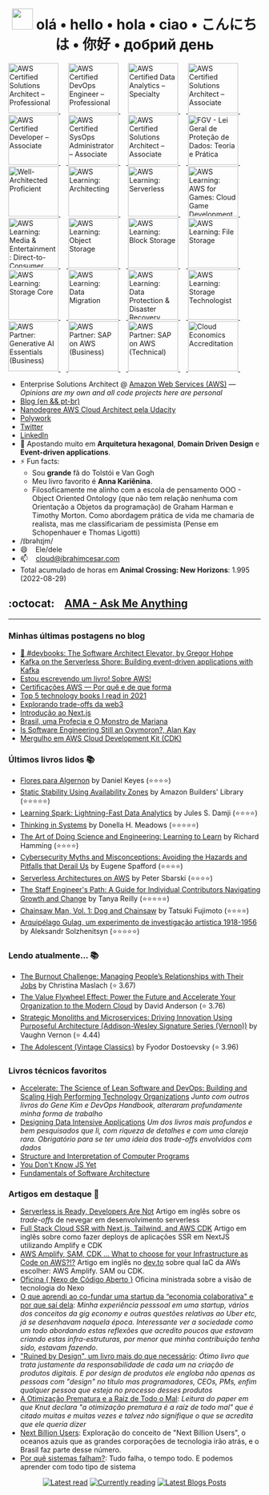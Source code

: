 <div align="center">
    
 # <img src="https://raw.githubusercontent.com/MartinHeinz/MartinHeinz/master/wave.gif" width="42"> olá • hello • hola • ciao • こんにちは • 你好 • добрий день

</div>

<p align="center">
    
<a 
   href="https://www.credly.com/badges/d01a5f09-39af-4848-91e4-fd93c379429b/public_url"
   target="_blank" 
   title="Badge AWS Certified Solutions Architect – Professional" 
   alt="AWS Certified Solutions Architect – Professional">
   <img 
      src="https://user-images.githubusercontent.com/509054/163974327-950cf4d2-2f66-4a3c-b0de-2d043e97da98.png"
      alt="AWS Certified Solutions Architect – Professional"
      width="100px" 
      style="max-width:100px;"
      />
</a>&nbsp; &nbsp;
    <a 
   href="https://www.credly.com/badges/9d0b63e9-dc89-432c-b4cd-57342fb6e294/public_url"
   target="_blank" 
   title="Badge AWS Certified DevOps Engineer – Professional" 
   alt="AWS Certified DevOps Engineer – Professional">
   <img 
      src="https://github.com/ibrahimcesar/ibrahimcesar/assets/509054/126971c4-d7e5-481a-8523-72972931531c"
      alt="AWS Certified DevOps Engineer – Professional"
      width="100px" 
      style="max-width:100px;"
      />
</a>&nbsp; &nbsp;
  <a 
   href="https://www.credly.com/badges/a229e88f-f0b5-46fe-be56-ac2f1d884c29/public_url"
   target="_blank" 
   title="Badge AWS Certified Data Analytics – Specialty"
   alt="AWS Certified Data Analytics – Specialty">
   <img 
      src="https://user-images.githubusercontent.com/509054/195915470-c99aa7c9-9e5e-48e4-8e48-f7a76be042ae.png"
      alt="AWS Certified Data Analytics – Specialty"
      width="100px"  
      style="max-width:100px;" />
</a>&nbsp; &nbsp;<a href="https://www.credly.com/badges/1bdb457f-b469-43c3-9e0e-24b221f12794/public_url" 
   target="_blank" 
   title="Badge AWS Certified Solutions Architect – Associate"
   alt="AWS Certified Solutions Architect – Associate">
   <img 
      src="https://user-images.githubusercontent.com/509054/163974636-84a0a90b-0290-443e-8682-309af7e8b17a.png"
      alt="AWS Certified Solutions Architect – Associate" 
      width="100px" 
      style="max-width:100px;"/>
</a>&nbsp;&nbsp;<a 
   href="https://www.credly.com/badges/1bdb457f-b469-43c3-9e0e-24b221f12794/public_url" 
   target="_blank"
   title="Badge AWS Certified Developer – Associate"
   alt="AWS Certified Developer – Associate">
   <img 
      src="https://user-images.githubusercontent.com/509054/187105674-b59dadfa-f5a9-44ff-a4ca-82cb33418617.png"
      alt="AWS Certified Developer – Associate"
      width="100px" 
      style="max-width:100px;"/>
</a>&nbsp; &nbsp;<a 
   href="https://www.credly.com/badges/8213d606-c4d2-4df9-baa1-3ce313ee4f86/public_url" 
   target="_blank"
   title="Badge AWS Certified SysOps Administrator – Associate"
   alt="AWS Certified SysOps Administrator – Associate">
   <img 
      src="https://user-images.githubusercontent.com/509054/198755270-0a46136f-6edd-4673-8db6-369d99b65455.png"
      alt="AWS Certified SysOps Administrator – Associate"
      width="100px" 
      style="max-width:100px;">
</a>&nbsp; &nbsp;<a 
   href="https://www.credly.com/badges/d1ddf3d6-95af-4246-9bb9-7e50e0530c11/public_url"
   target="_blank" 
   title="Badge AWS Certified Cloud Practitioner"
   alt="AWS Certified Cloud Practitioner">
   <img
      src="https://user-images.githubusercontent.com/509054/163974726-600afdfa-d161-4013-824d-20e168dc5efc.png"
      alt="AWS Certified Solutions Architect – Associate"
      width="100px"
      style="max-width:100px;"/>
</a>&nbsp; &nbsp;<a 
   href="https://brasilopenbadge.com.br/pages/badge/418bf1ce1437adeeb5d0352fcd92b1d2"
   target="_blank"
   alt="FGV - Lei Geral de Proteção de Dados: Teoria e Prática"
   title="FGV - Lei Geral de Proteção de Dados: Teoria e Prática">
   <img 
      src="https://user-images.githubusercontent.com/509054/160395543-08341577-49cf-4b87-a687-1a42b3b42230.png"
      alt="FGV - Lei Geral de Proteção de Dados: Teoria e Prática" 
      width="100px" 
      style="max-width:100px;"/>
</a>&nbsp; &nbsp;<a 
   href="https://www.credly.com/badges/8cd60a1b-b130-43b1-8cf4-442573171da6/public_url"
   target="_blank"
   title="Well-Architected Proficient"
   alt="Well-Architected Proficient">
   <img 
      src="https://user-images.githubusercontent.com/509054/185424004-6d65981d-ce54-4d7f-8129-f2d452a20e8e.png"
      alt="Well-Architected Proficient"
      width="100px" 
      style="max-width:100px;"/>
</a>&nbsp; &nbsp; <a 
   href="https://www.credly.com/badges/f2d579e5-a833-44b0-8f56-898b408bf402/public_url"
   target="_blank"
   title="AWS Learning: Architecting">
   <img 
      src="https://user-images.githubusercontent.com/509054/217792399-c8e8c738-3da3-47e4-8f76-ce490b619557.png"
      alt="AWS Learning: Architecting"
      width="100px"
      style="max-width:100px;"/>
</a>&nbsp; &nbsp; <a 
   href="https://www.credly.com/badges/1eb5e7a1-8b22-422a-83db-1a535dfe8b43/public_url"
   target="_blank"
   title="AWS Learning: Serverless">
   <img 
      src="https://user-images.githubusercontent.com/509054/205751290-899faacb-da63-45ec-ab31-e986db511f37.png"
      alt="AWS Learning: Serverless"
      width="100px"
      style="max-width:100px;"/>
</a>&nbsp; &nbsp; <a 
   href="https://www.credly.com/badges/d1678cdb-e5e9-4b63-8fd2-1db901b57e0c/public_url"
   target="_blank"
   title="AWS Learning: AWS for Games: Cloud Game Development">
   <img 
      src="https://user-images.githubusercontent.com/509054/219978905-eff0ae4a-d505-4c73-b89b-02e227183d8b.png"
      alt="AWS Learning: AWS for Games: Cloud Game Development"
      width="100px"
      style="max-width:100px;"/>
</a>&nbsp; &nbsp;
    <a 
   href="https://www.credly.com/badges/1e74c80b-4202-46b4-9251-899a903e0731/public_url"
   target="_blank"
   title="AWS Learning: Media & Entertainment: Direct-to-Consumer and Broadcast Foundations">
   <img 
      src="https://user-images.githubusercontent.com/509054/236595199-6a63d23c-ae0e-45b7-beef-7616d6b6ac12.png"
      alt="AWS Learning: Media & Entertainment: Direct-to-Consumer and Broadcast Foundations"
      width="100px"
      style="max-width:100px;"/>
</a>&nbsp; &nbsp;<a 
   href="https://www.credly.com/badges/0749796b-4755-4339-a137-a47ce24ea124/public_url"
   target="_blank"
   title="AWS Learning: Object Storage">
   <img 
      src="https://user-images.githubusercontent.com/509054/212095681-f5b18a9c-027a-49ba-be8c-74ed1bb13548.png"
      alt="AWS Learning: Object Storage"
      width="100px"
      style="max-width:100px;"/>
</a>&nbsp; &nbsp;<a 
   href="https://www.credly.com/badges/318f48d9-a9f8-49bf-a6b9-e9a6f2615ec8"
   target="_blank" 
   title="AWS Learning: Block Storage">
   <img 
      src="https://user-images.githubusercontent.com/509054/212096392-e2c9ec57-1547-407e-a014-f14d29a090a3.png"
      alt="AWS Learning: Block Storage"
      width="100px" 
      style="max-width:100px;"/>
</a> &nbsp; &nbsp;<a 
   href="https://www.credly.com/badges/fea13229-534c-4822-b2be-c593646cc3d4"
   target="_blank"
   title="AWS Learning: File Storage">
   <img
      src="https://user-images.githubusercontent.com/509054/212095983-e91a4b97-bf05-479f-91e1-7bb613cf78e8.png"
      alt="AWS Learning: File Storage"
      width="100px"
      style="max-width:100px;"/>
</a>&nbsp; &nbsp;<a 
   href="https://www.credly.com/badges/36bfeb46-c3b4-47d1-b290-8a12fe9af94f"
   target="_blank"
   title="AWS Learning: Storage Core">
   <img
      src="https://user-images.githubusercontent.com/509054/212096610-b157cc71-ab6b-4114-9b09-0e73eeb001d6.png"
      alt="AWS Learning: Storage Core"
      width="100px"
      style="max-width:100px;"/>
</a>&nbsp; &nbsp;<a 
   href="https://www.credly.com/badges/bc710c2b-3e2e-4653-9daa-24f83afd20f3"
   target="_blank"
   title="AWS Learning: Data Migration">
   <img
      src="https://user-images.githubusercontent.com/509054/212096770-87e00677-c8a3-4215-84fc-4ac180db6855.png"
      alt="AWS Learning: Data Migration"
      width="100px" 
      style="max-width:100px;"/>
</a>&nbsp; &nbsp;<a 
   href="https://www.credly.com/badges/a460283e-2640-4076-af60-9aa2969b4b33"
   target="_blank"
   title="AWS Learning: Data Protection & Disaster Recovery">
   <img
      src="https://user-images.githubusercontent.com/509054/212097095-d6bdee58-16f0-4b3b-9889-bd265f2a60f9.png"
      alt="AWS Learning: Data Protection & Disaster Recovery"
      width="100px" 
      style="max-width:100px;"/>
</a>&nbsp; &nbsp;<a
   href="https://www.credly.com/badges/41622b3b-defc-4ee0-89a1-ce09ec30c8a5"
   target="_blank"
   title="AWS Learning: Storage Technologist">
   <img
      src="https://user-images.githubusercontent.com/509054/212097617-84b734ae-3c15-4535-bdea-f29ce7e4df34.png"
      alt="AWS Learning: Storage Technologist"
      width="100px" 
      style="max-width:100px;"/>
</a>&nbsp; &nbsp;<a
   href="https://www.credly.com/badges/32097125-5992-4edc-906f-ee38ab6742d3/public_url"
   target="_blank"
   title="AWS Partner: Generative AI Essentials (Business)">
   <img
      src="https://github.com/ibrahimcesar/ibrahimcesar/assets/509054/59e01b10-8afe-4663-bad2-7c6bf730f066"
      alt="AWS Partner: Generative AI Essentials (Business)"
      width="100px" 
      style="max-width:100px;"/>
</a>&nbsp; &nbsp;<a
   href="https://www.credly.com/badges/6b552de4-4a49-4c60-a253-df24cc50bacb/public_url"
   target="_blank"
   title="AWS Partner: SAP on AWS (Business)">
   <img
      src="https://user-images.githubusercontent.com/509054/212098403-b78142fe-962d-49c1-b253-cb8a1a304fed.png"
      alt="AWS Partner: SAP on AWS (Business)"
      width="100px" 
      style="max-width:100px;"/>
</a>&nbsp; &nbsp;<a
   href="https://www.credly.com/badges/0889b473-e610-4d45-9eee-5b8bfdd5d820/public_url"
   target="_blank"
   title="AWS Partner: SAP on AWS (Technical)">
   <img
      src="https://user-images.githubusercontent.com/509054/212098627-bda656f1-0eb0-4aec-af0c-0bc0794699d2.png"
      alt="AWS Partner: SAP on AWS (Technical)"
      width="100px" 
      style="max-width:100px;"/>
</a>&nbsp; &nbsp;<a
   href="https://www.credly.com/badges/6cde2ea1-3e33-4df7-826d-5924ff6ee5cc/public_url"
   target="_blank"
   title="Cloud Economics Accreditation">
   <img
      src="https://github.com/ibrahimcesar/ibrahimcesar/assets/509054/3f52392a-7d78-4add-9373-523d8b01f248"
      alt="Cloud Economics Accreditation"
      width="100px" 
      style="max-width:100px;"/>
</a>&nbsp; &nbsp;</p>
    
- Enterprise Solutions Architect @ [Amazon Web Services (AWS)](https://aws.amazon.com/) — _Opinions are my own and all code projects here are personal_
- [Blog (en && pt-br)](https://ibrahimcesar.cloud)
- [Nanodegree AWS Cloud Architect pela Udacity](https://graduation.udacity.com/confirm/UDRWJKSP)
- [Polywork](https://www.polywork.com/ibrahimcesar)
- [Twitter](https://www.twitter.com/ibrahimcesar/)
- [LinkedIn](https://www.linkedin.com/in/ibrahimcesar/)
- 🌱 Apostando muito em **Arquitetura hexagonal**, **Domain Driven Design** e **Event-driven applications**.
- ⚡ Fun facts: 
    - Sou **grande** fã do Tolstói e Van Gogh
    - Meu livro favorito é **Anna Kariênina**.
    - Filosoficamente me alinho com a escola de pensamento OOO - Object Oriented Ontology (que não tem relação nenhuma com Orientação a Objetos da programação) de Graham Harman e Timothy Morton. Como abordagem prática de vida me chamaria de realista, mas me classificariam de pessimista (Pense em Schopenhauer e Thomas Ligotti)
- /ɪ́brəhɪjm/
- 😄  &nbsp;&nbsp; Ele/dele
- 📫  &nbsp;&nbsp; cloud@ibrahimcesar.com
- Total acumulado de horas em **Animal Crossing: New Horizons**: 1.995 (2022-08-29)

## :octocat: &nbsp;&nbsp; [AMA - Ask Me Anything](https://github.com/ibrahimcesar/ibrahimcesar/discussions/categories/ama-ask-me-anything)

---

### Minhas últimas postagens no blog

<!-- POSTS_LIST:START -->
- [📘 #devbooks:  The Software Architect Elevator, by Gregor Hohpe](https://ibrahimcesar.cloud/blog/the-software-elevator-redefining-the-architect-role-in-the-digital-enterprise-gregor-hohpe/)
- [Kafka on the Serverless Shore: Building event-driven applications with Kafka](https://ibrahimcesar.cloud/blog/kafka-on-the-serverless-shore/)
- [Estou escrevendo um livro! Sobre AWS!](https://ibrahimcesar.cloud/blog/livro-aws/)
- [Certificações AWS — Por quê e de que forma](https://ibrahimcesar.cloud/blog/certificacoes/)
- [Top 5 technology books I read in 2021](https://ibrahimcesar.cloud/blog/top5-technology-books-2021/)
- [Explorando trade-offs da web3](https://ibrahimcesar.cloud/blog/trade-offs-da-web3-criptomoedas-blockchains-DAOs/)
- [Introdução ao Next.js](https://ibrahimcesar.cloud/blog/introducao-nextjs-ssr-isr-ssg-javascript-react-framework/)
- [Brasil, uma Profecia e O Monstro de Mariana](https://ibrahimcesar.cloud/blog/brasil-uma-profecia-o-monstro-de-mariana-ficcao-ibrahim-cesar/)
- [Is Software Engineering Still an Oxymoron?, Alan Kay](https://ibrahimcesar.cloud/blog/is-software-engineering-still-an-oxymoron-alan-kay/)
- [Mergulho em AWS Cloud Development Kit &lpar;CDK&rpar;](https://ibrahimcesar.cloud/blog/mergulho-cdk-2021/)
<!-- POSTS_LIST:END -->

### Últimos livros lidos 📚

<!-- READ_LIST:START -->
- [Flores para Algernon](https://www.goodreads.com/review/show/2742383823?utm_medium=api&utm_source=rss) by Daniel Keyes (⭐⭐⭐⭐)
- [Static Stability Using Availability Zones](https://www.goodreads.com/review/show/5758571531?utm_medium=api&utm_source=rss) by Amazon Builders&apos; Library (⭐⭐⭐⭐⭐)
- [Learning Spark: Lightning-Fast Data Analytics](https://www.goodreads.com/review/show/5739445786?utm_medium=api&utm_source=rss) by Jules S. Damji (⭐⭐⭐⭐)
- [Thinking in Systems](https://www.goodreads.com/review/show/5723134668?utm_medium=api&utm_source=rss) by Donella H. Meadows (⭐⭐⭐⭐⭐)
- [The Art of Doing Science and Engineering: Learning to Learn](https://www.goodreads.com/review/show/5695516174?utm_medium=api&utm_source=rss) by Richard Hamming (⭐⭐⭐⭐)
- [Cybersecurity Myths and Misconceptions: Avoiding the Hazards and Pitfalls that Derail Us](https://www.goodreads.com/review/show/5550873856?utm_medium=api&utm_source=rss) by Eugene Spafford (⭐⭐⭐⭐)
- [Serverless Architectures on AWS](https://www.goodreads.com/review/show/4476762572?utm_medium=api&utm_source=rss) by Peter Sbarski (⭐⭐⭐⭐)
- [The Staff Engineer's Path: A Guide for Individual Contributors Navigating Growth and Change](https://www.goodreads.com/review/show/5227039779?utm_medium=api&utm_source=rss) by Tanya Reilly (⭐⭐⭐⭐⭐)
- [Chainsaw Man, Vol. 1: Dog and Chainsaw](https://www.goodreads.com/review/show/4206373494?utm_medium=api&utm_source=rss) by Tatsuki Fujimoto (⭐⭐⭐⭐)
- [Arquipélago Gulag, um experimento de investigação artística 1918-1956](https://www.goodreads.com/review/show/4564170882?utm_medium=api&utm_source=rss) by Aleksandr Solzhenitsyn (⭐⭐⭐⭐⭐)
<!-- READ_LIST:END -->

### Lendo atualmente... 📚

<!-- READING_LIST:START -->
- [The Burnout Challenge: Managing People’s Relationships with Their Jobs](https://www.goodreads.com/review/show/5284888168?utm_medium=api&utm_source=rss) by Christina Maslach (⭐️ 3.67)
- [The Value Flywheel Effect: Power the Future and Accelerate Your Organization to the Modern Cloud](https://www.goodreads.com/review/show/5186015203?utm_medium=api&utm_source=rss) by David Anderson (⭐️ 3.76)
- [Strategic Monoliths and Microservices: Driving Innovation Using Purposeful Architecture (Addison-Wesley Signature Series (Vernon))](https://www.goodreads.com/review/show/4443438389?utm_medium=api&utm_source=rss) by Vaughn Vernon (⭐️ 4.44)
- [The Adolescent (Vintage Classics)](https://www.goodreads.com/review/show/3907651091?utm_medium=api&utm_source=rss) by Fyodor Dostoevsky (⭐️ 3.96)
<!-- READING_LIST:END -->

### Livros técnicos favoritos

- [Accelerate: The Science of Lean Software and DevOps: Building and Scaling High Performing Technology Organizations](https://amzn.to/3pso93l) *Junto com outros livros do Gene Kim e DevOps Handbook, alteraram profundamente minha forma de trabalho*  
- [Designing Data Intensive Applications](https://amzn.to/2UqSK2K) *Um dos livros mais profundos e bem pesquisados que li, com riqueza de detalhes e com uma clareja rara. Obrigatório para se ter uma ideia dos trade-offs envolvidos com dados*
- [Structure and Interpretation of Computer Programs](https://mitpress.mit.edu/sites/default/files/sicp/full-text/book/book.html)
- [You Don't Know JS Yet](https://github.com/getify/You-Dont-Know-JS)
- [Fundamentals of Software Architecture](https://amzn.to/2Uny6AP)

### Artigos em destaque 📓

- [Serverless is Ready, Developers Are Not](https://dev.to/aws-builders/serverless-is-ready-developers-are-not-12f9) Artigo em inglês sobre os _trade-offs_ de nevegar em desenvolvimento serverless  
- [Full Stack Cloud SSR with Next.js, Tailwind, and AWS CDK](https://dev.to/aws-builders/full-stack-cloud-ssr-with-next-js-tailwind-and-aws-cdk-416c) Artigo em inglês sobre como fazer deploys de aplicações SSR em NextJS utilizando Amplify e CDK  
- [AWS Amplify, SAM, CDK ... What to choose for your Infrastructure as Code on AWS?!?](https://dev.to/aws-builders/aws-amplify-sam-cdk-what-to-choose-for-your-infrastructure-as-code-on-aws-lh2) Artigo em inglês no [dev.to](https://dev.to/) sobre qual IaC da AWs escolher: AWS Amplify. SAM ou CDK.
- [Oficina { Nexo de Código Aberto }](https://ibrahimcesar.cloud/blog/nexo-de-codigo-aberto/) Oficina ministrada sobre a visão de tecnologia do Nexo  
- [O que aprendi ao co-fundar uma startup da “economia colaborativa" e por que saí dela](https://ibrahimcesar.cloud/blog/o-que-aprendi-ao-co-fundar-uma-startup-da-economia-colaborativa-e-por-que-sai-dela/):  *Minha experiência pesssoal em uma startup, vários dos conceitos da gig economy e outras questões relativas ao Uber etc, já se desenhavam naquela época. Interessante ver a sociedade como um todo abordando estas reflexões que acredito poucos que estavam criando estas infra-estruturas, por menor que minha  contribuição tenha sido, estavam fazendo*.  
- ["Ruined by Design", um livro mais do que necessário](https://brasil.uxdesign.cc/ruined-by-design-um-livro-mais-do-que-necess%C3%A1rio-9a4026ee110e): *Ótimo livro que trata justamente da responsabilidade de cada um na criação de produtos digitais. E por design de produtos ele engloba não apenas as pessoas com "design" no título mas programadores, CEOs, PMs, enfim qualquer pessoa que esteja no processo desses produtos*  
- [A Otimização Prematura e a Raíz de Todo o Mal](https://ibrahimcesar.cloud/blog/otimizacao-prematura-e-a-raiz-de-todo-mal/): *Leitura do paper em que Knut declara "a otimização prematura é a raíz de todo mal" que é citado muitas e muitas vezes e talvez não signifique o que se acredita que ele queria dizer*  
- [Next Billion Users](https://ibrahimcesar.cloudd/blog/nbu-next-billion-users-brasil/): Exploração do conceito de "Next Billion Users", o oceanos azuis que as grandes corporações de tecnologia irão atrás, e o Brasil faz parte desse número.  
- [Por quê sistemas falham?](https://ibrahimcesar.cloud/blog/por-que-sistemas-falham/): Tudo falha, o tempo todo. E podemos aprender com todo tipo de sistema

<div align="center">

[![Latest read](https://github.com/ibrahimcesar/ibrahimcesar/actions/workflows/goodreads-read.yml/badge.svg)](https://github.com/ibrahimcesar/ibrahimcesar/actions/workflows/goodreads-read.yml) [![Currently reading](https://github.com/ibrahimcesar/ibrahimcesar/actions/workflows/goodreads-currently.yml/badge.svg)](https://github.com/ibrahimcesar/ibrahimcesar/actions/workflows/goodreads-currently.yml) [![Latest Blogs Posts](https://github.com/ibrahimcesar/ibrahimcesar/actions/workflows/fetchPosts.yml/badge.svg)](https://github.com/ibrahimcesar/ibrahimcesar/actions/workflows/fetchPosts.yml)

 </div>
